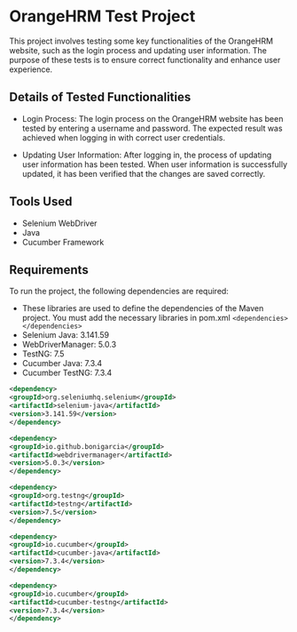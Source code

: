 
# OrangeHRM Test Project

This project involves testing some key functionalities of the OrangeHRM website, such as the login process and updating user information. The purpose of these tests is to ensure correct functionality and enhance user experience.

## Details of Tested Functionalities

- Login Process: The login process on the OrangeHRM website has been tested by entering a username and password. The expected result was achieved when logging in with correct user credentials.

- Updating User Information: After logging in, the process of updating user information has been tested. When user information is successfully updated, it has been verified that the changes are saved correctly.

## Tools Used

- Selenium WebDriver
- Java
- Cucumber Framework

## Requirements

To run the project, the following dependencies are required:
- These libraries are used to define the dependencies of the Maven project. You must add the necessary libraries in pom.xml `<dependencies> </dependencies>`
- Selenium Java: 3.141.59
- WebDriverManager: 5.0.3
- TestNG: 7.5
- Cucumber Java: 7.3.4
- Cucumber TestNG: 7.3.4

```xml
<dependency>
<groupId>org.seleniumhq.selenium</groupId>
<artifactId>selenium-java</artifactId>
<version>3.141.59</version>
</dependency>
```
```xml
<dependency>
<groupId>io.github.bonigarcia</groupId>
<artifactId>webdrivermanager</artifactId>
<version>5.0.3</version>
</dependency>
```
```xml
<dependency>
<groupId>org.testng</groupId>
<artifactId>testng</artifactId>
<version>7.5</version>
</dependency>
```
```xml
<dependency>
<groupId>io.cucumber</groupId>
<artifactId>cucumber-java</artifactId>
<version>7.3.4</version>
</dependency>
```
```xml
<dependency>
<groupId>io.cucumber</groupId>
<artifactId>cucumber-testng</artifactId>
<version>7.3.4</version>
</dependency>
```
